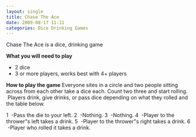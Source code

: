 ```yaml
---
layout: single
title: Chase The Ace
date: 2009-08-17 11:11
categories: Dice Drinking Games
---
```

Chase The Ace is a dice, drinking game

<strong>What you will need to play</strong>
<ul>
	<li>2 dice</li>
	<li>3 or more players, works best with 4+ players</li>
</ul>
<strong>How to play the game</strong>
Everyone sites in a circle and two people sitting across from each other take a dice each.
Count two three and start rolling.  Players drink, give drinks, or pass dice depending on what they rolled and the table below.

1  -Pass the die to your left.
2  -Nothing.
3  -Nothing.
4  -Player to the thrower&quot;s left takes a drink.
5  -Player to the thrower&quot;s right takes a drink.
6  -Player who rolled it takes a drink.
